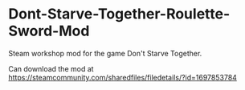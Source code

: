 # Dont-Starve-Together-Roulette-Sword-Mod

Steam workshop mod for the game Don't Starve Together.

Can download the mod at https://steamcommunity.com/sharedfiles/filedetails/?id=1697853784

